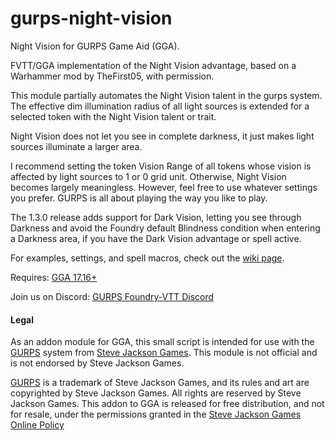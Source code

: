 # gurps-night-vision
Night Vision for GURPS Game Aid (GGA). 

FVTT/GGA implementation of the Night Vision advantage, based on a Warhammer mod by TheFirst05, with permission.

This module partially automates the Night Vision talent in the gurps system. The effective dim illumination radius of all light sources is extended for a selected token with the Night Vision talent or trait.

Night Vision does not let you see in complete darkness, it just makes light sources illuminate a larger area. 

I recommend setting the token Vision Range of all tokens whose vision is affected by light sources to 1 or 0 grid unit. Otherwise, Night Vision becomes largely meaningless. However, feel free to use whatever settings you prefer. GURPS is all about playing the way you like to play.

The 1.3.0 release adds support for Dark Vision, letting you see through Darkness and avoid the Foundry default Blindness condition when entering a Darkness area, if you have the Dark Vision advantage or spell active. 

For examples, settings, and spell macros, check out the [wiki page](https://github.com/devakm/gurps-night-vision/wiki).

Requires: [GGA 17.16+](https://github.com/crnormand/gurps/tree/main)

Join us on Discord: [GURPS Foundry-VTT Discord](https://discord.gg/6xJBcYWyED)

#### Legal

As an addon module for GGA, this small script is intended for use with the [GURPS](http://www.sjgames.com/gurps) system from [Steve Jackson Games](ttp://www.sjgames.com). This module is not official and is not endorsed by Steve Jackson Games.

[GURPS](http://www.sjgames.com/gurps) is a trademark of Steve Jackson Games, and its rules and art are copyrighted by Steve Jackson Games. All rights are reserved by Steve Jackson Games. This addon to GGA is released for free distribution, and not for resale, under the permissions granted in the [Steve Jackson Games Online Policy](http://www.sjgames.com/general/online_policy.html)


